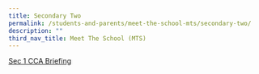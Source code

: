```yaml
---
title: Secondary Two
permalink: /students-and-parents/meet-the-school-mts/secondary-two/
description: ""
third_nav_title: Meet The School (MTS)
---
```

<a href="/files/Meet%20the%20school%20(mts)/02%20S1%20CCA%20Briefing.pdf" target="_blank">Sec 1 CCA Briefing</a>